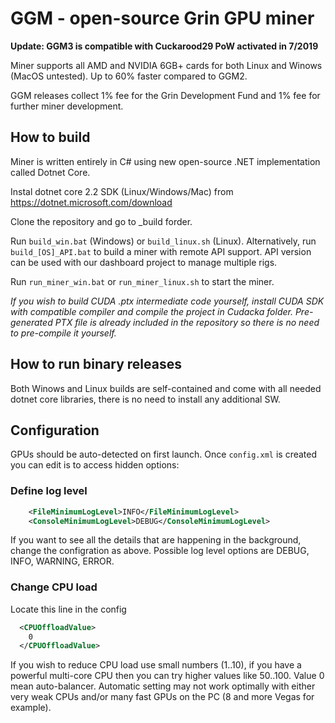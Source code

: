 # GGM - open-source Grin GPU miner

**Update: GGM3 is compatible with Cuckarood29 PoW activated in 7/2019**

Miner supports all AMD and NVIDIA 6GB+ cards for both Linux and Winows (MacOS untested). Up to 60% faster compared to GGM2.

GGM releases collect 1% fee for the Grin Development Fund and 1% fee for further miner development.

## How to build

Miner is written entirely in C# using new open-source .NET implementation called Dotnet Core.

Instal dotnet core 2.2 SDK (Linux/Windows/Mac) from https://dotnet.microsoft.com/download

Clone the repository and go to _build forder.

Run `build_win.bat` (Windows) or `build_linux.sh` (Linux). Alternatively, run `build_[OS]_API.bat` to build a miner with remote API support.
API version can be used with our dashboard project to manage multiple rigs.

Run `run_miner_win.bat` or `run_miner_linux.sh` to start the miner.

*If you wish to build CUDA .ptx intermediate code yourself, install CUDA SDK with compatible compiler and compile the project in Cudacka folder.
Pre-generated PTX file is already included in the repository so there is no need to pre-compile it yourself.*

## How to run binary releases

Both Winows and Linux builds are self-contained and come with all needed dotnet core libraries, there is no need to install any additional SW.

## Configuration

GPUs should be auto-detected on first launch. Once `config.xml` is created you can edit is to access hidden options:

### Define log level

```xml
    <FileMinimumLogLevel>INFO</FileMinimumLogLevel>
    <ConsoleMinimumLogLevel>DEBUG</ConsoleMinimumLogLevel>
```

If you want to see all the details that are happening in the background, change the configration as above. Possible log level options are DEBUG, INFO, WARNING, ERROR.

### Change CPU load

Locate this line in the config

```xml
  <CPUOffloadValue>
    0
  </CPUOffloadValue>
```

If you wish to reduce CPU load use small numbers (1..10), if you have a powerful multi-core CPU then you can try higher values like 50..100. Value 0 mean auto-balancer. Automatic setting may not work optimally with either very weak CPUs and/or many fast GPUs on the PC (8 and more Vegas for example).
